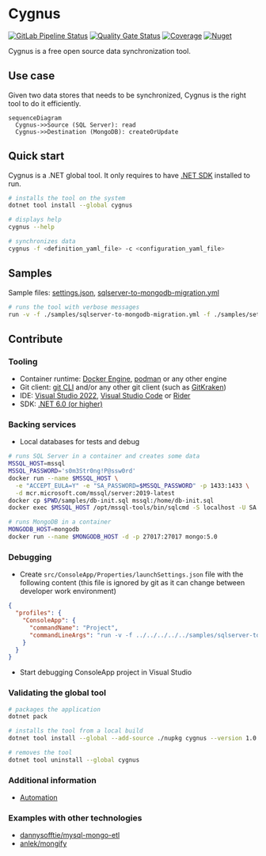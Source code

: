 # Cygnus

[![GitLab Pipeline Status](https://gitlab.com/kalosyni/cygnus/badges/main/pipeline.svg)](https://gitlab.com/kalosyni/cygnus/-/pipelines)
[![Quality Gate Status](https://sonarcloud.io/api/project_badges/measure?project=kalosyni_cygnus&metric=alert_status)](https://sonarcloud.io/summary/new_code?id=kalosyni_cygnus)
[![Coverage](https://sonarcloud.io/api/project_badges/measure?project=kalosyni_cygnus&metric=coverage)](https://sonarcloud.io/summary/new_code?id=kalosyni_cygnus)
[![Nuget](https://img.shields.io/nuget/v/cygnus.svg)](https://www.nuget.org/packages/cygnus)

Cygnus is a free open source data synchronization tool.

## Use case

Given two data stores that needs to be synchronized, Cygnus is the right tool to do it efficiently.

```mermaid
sequenceDiagram
  Cygnus->>Source (SQL Server): read
  Cygnus->>Destination (MongoDB): createOrUpdate
```

## Quick start

Cygnus is a .NET global tool. It only requires to have [.NET SDK](https://dotnet.microsoft.com/download) installed to run.

```bash
# installs the tool on the system
dotnet tool install --global cygnus

# displays help
cygnus --help

# synchronizes data
cygnus -f <definition_yaml_file> -c <configuration_yaml_file>
```

## Samples

Sample files: [settings.json](./samples/settings.json), [sqlserver-to-mongodb-migration.yml](./samples/sqlserver-to-mongodb-migration.yml)

```bash
# runs the tool with verbose messages
run -v -f ./samples/sqlserver-to-mongodb-migration.yml -f ./samples/settings.json
```

## Contribute

### Tooling

* Container runtime: [Docker Engine](https://docs.docker.com/engine/install/), [podman](https://podman.io/) or any other engine
* Git client: [git CLI](https://git-scm.com/) and/or any other git client (such as [GitKraken](https://www.gitkraken.com/))
* IDE: [Visual Studio 2022](https://visualstudio.microsoft.com/fr/vs/), [Visual Studio Code](https://code.visualstudio.com/)
or [Rider](https://www.jetbrains.com/rider/)
* SDK: [.NET 6.0 (or higher)](https://dotnet.microsoft.com/download)

### Backing services

* Local databases for tests and debug

```bash
# runs SQL Server in a container and creates some data
MSSQL_HOST=mssql
MSSQL_PASSWORD='s0m3Str0ng!P@ssw0rd'
docker run --name $MSSQL_HOST \
  -e "ACCEPT_EULA=Y" -e "SA_PASSWORD=$MSSQL_PASSWORD" -p 1433:1433 \
  -d mcr.microsoft.com/mssql/server:2019-latest
docker cp $PWD/samples/db-init.sql mssql:/home/db-init.sql
docker exec $MSSQL_HOST /opt/mssql-tools/bin/sqlcmd -S localhost -U SA -P $MSSQL_PASSWORD -i /home/db-init.sql

# runs MongoDB in a container
MONGODB_HOST=mongodb
docker run --name $MONGODB_HOST -d -p 27017:27017 mongo:5.0
```

### Debugging

* Create `src/ConsoleApp/Properties/launchSettings.json` file with the following content
(this file is ignored by git as it can change between developer work environment)

```json
{
  "profiles": {
    "ConsoleApp": {
      "commandName": "Project",
      "commandLineArgs": "run -v -f ../../../../../samples/sqlserver-to-mongodb-migration.yml -f ../../../../../samples/settings.json"
    }
  }
}
```

* Start debugging ConsoleApp project in Visual Studio

### Validating the global tool

```bash
# packages the application
dotnet pack

# installs the tool from a local build
dotnet tool install --global --add-source ./nupkg cygnus --version 1.0.1-alpha-000000

# removes the tool
dotnet tool uninstall --global cygnus
```

### Additional information

* [Automation](./docs/automation.md)

### Examples with other technologies

* [dannysofftie/mysql-mongo-etl](https://github.com/dannysofftie/mysql-mongo-etl)
* [anlek/mongify](https://github.com/anlek/mongify)
